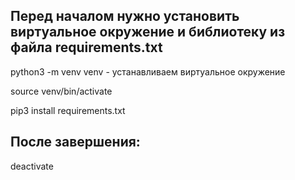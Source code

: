 Перед началом нужно установить виртуальное окружение и библиотеку из файла requirements.txt
--------------------------------------------------------------------------------------------

python3 -m venv venv - устанавливаем виртуальное окружение

source venv/bin/activate

pip3 install requirements.txt

После завершения:
-----------------

deactivate